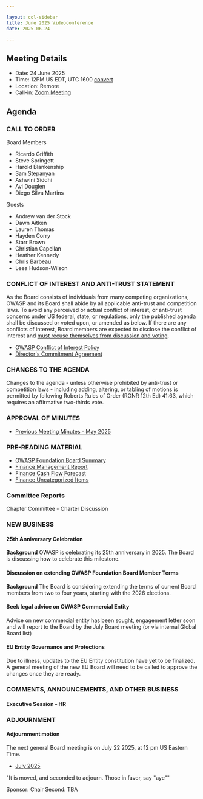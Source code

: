 ```yaml
---

layout: col-sidebar
title: June 2025 Videoconference
date: 2025-06-24

---
```


## Meeting Details

- Date: 24 June 2025
- Time: 12PM US EDT, UTC 1600 [convert](https://www.timeanddate.com/worldclock/meetingdetails.html?year=2025&month=6&day=24&hour=16&min=0&sec=0&p1=152&p2=176&p3=110&p4=136&p5=179&p6=24&p7=64)
- Location: Remote
- Call-in: [Zoom Meeting](https://us06web.zoom.us/j/82812814370?pwd=dUc1TIeKiaYL4uLQDnnYiCYA3e2fHn.1)

## Agenda

### CALL TO ORDER

Board Members
- Ricardo Griffith
- Steve Springett
- Harold Blankenship
- Sam Stepanyan
- Ashwini Siddhi
- Avi Douglen 
- Diego Silva Martins

Guests
- Andrew van der Stock
- Dawn Aitken
- Lauren Thomas
- Hayden Corry
- Starr Brown
- Christian Capellan
- Heather Kennedy
- Chris Barbeau
- Leea Hudson-Wilson

### CONFLICT OF INTEREST AND ANTI-TRUST STATEMENT

As the Board consists of individuals from many competing organizations, OWASP and its Board shall abide by all applicable anti-trust and competition laws. To avoid any perceived or actual conflict of interest, or anti-trust concerns under US federal, state, or regulations, only the published agenda shall be discussed or voted upon, or amended as below. If there are any conflicts of interest, Board members are expected to disclose the conflict of interest and [must recuse themselves from discussion and voting](https://owasp.org/www-policy/legal/bylaws#section-702-disclosure-required).

- [OWASP Conflict of Interest Policy](https://owasp.org/www-policy/operational/conflict-of-interest)
- [Director's Commitment Agreement](https://owasp.org/www-policy/legal/directors-committment-agreement)

### CHANGES TO THE AGENDA

Changes to the agenda - unless otherwise prohibited by anti-trust or competition laws - including adding, altering, or tabling of motions is permitted by following Roberts Rules of Order (RONR 12th Ed) 41:63, which requires an affirmative two-thirds vote.

### APPROVAL OF MINUTES

- [Previous Meeting Minutes - May 2025](/www-board/meetings-historical/2025/202505)

### PRE-READING MATERIAL

- [OWASP Foundation Board Summary](https://docs.google.com/presentation/d/1ssyDh6lgG0YU5k_HA46GVFNc-uJCsYhTAlkpfBK36Sg/edit?usp=sharing)
- [Finance Management Report](/www-board/attachments/202505-finance-summary.pdf)
- [Finance Cash Flow Forecast](/www-board/attachments/202505-finance-cash.pdf)
- [Finance Uncategorized Items](/www-board/attachments/202505-finance-ar.xlsx)

### Committee Reports

Chapter Committee - Charter Discussion

### NEW BUSINESS

#### 25th Anniversary Celebration

**Background** OWASP is celebrating its 25th anniversary in 2025. The Board is discussing how to celebrate this milestone.

#### Discussion on extending OWASP Foundation Board Member Terms

**Background** The Board is considering extending the terms of current Board members from two to four years, starting with the 2026 elections.

#### Seek legal advice on OWASP Commercial Entity

Advice on new commercial entity has been sought, engagement letter soon and will report to the Board by the July Board meeting (or via internal Global Board list)

#### EU Entity Governance and Protections

Due to illness, updates to the EU Entity constitution have yet to be finalized. A general meeting of the new EU Board will need to be called to approve the changes once they are ready.

### COMMENTS, ANNOUNCEMENTS, AND OTHER BUSINESS

#### Executive Session - HR

### ADJOURNMENT

#### Adjournment motion

The next general Board meeting is on July 22 2025, at 12 pm US Eastern Time.

- [July 2025](https://owasp.org/www-board/meetings/202507)

"It is moved, and seconded to adjourn. Those in favor, say "aye""

Sponsor: Chair
Second: TBA
